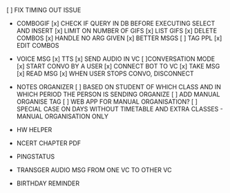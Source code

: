 [ ] FIX TIMING OUT ISSUE

* COMBOGIF
[x] CHECK IF QUERY IN DB BEFORE EXECUTING SELECT AND INSERT
[x] LIMIT ON NUMBER OF GIFS
[x] LIST GIFS
[x] DELETE COMBOS
[x] HANDLE NO ARG GIVEN
[x] BETTER MSGS [ ] TAG PPL
[x] EDIT COMBOS

* VOICE MSG
[x] TTS
[x] SEND AUDIO IN VC
[ ]CONVERSATION MODE
    [x] START CONVO BY A USER
    [x] CONNECT BOT TO VC
    [x] TAKE MSG
    [x] READ MSG
    [x] WHEN USER STOPS CONVO, DISCONNECT

* NOTES ORGANIZER
[ ] BASED ON STUDENT OF WHICH CLASS AND IN WHICH PERIOD THE PERSON IS SENDING ORGANIZE
[ ] ADD MANUAL ORGANISE TAG
[ ] WEB APP FOR MANUAL ORGANISATION? 
[ ] SPECIAL CASE ON DAYS WITHOUT TIMETABLE AND EXTRA CLASSES - MANUAL ORGANISATION ONLY 

* HW HELPER
* NCERT CHAPTER PDF
* PINGSTATUS
* TRANSGER AUDIO MSG FROM ONE VC TO OTHER VC
* BIRTHDAY REMINDER

